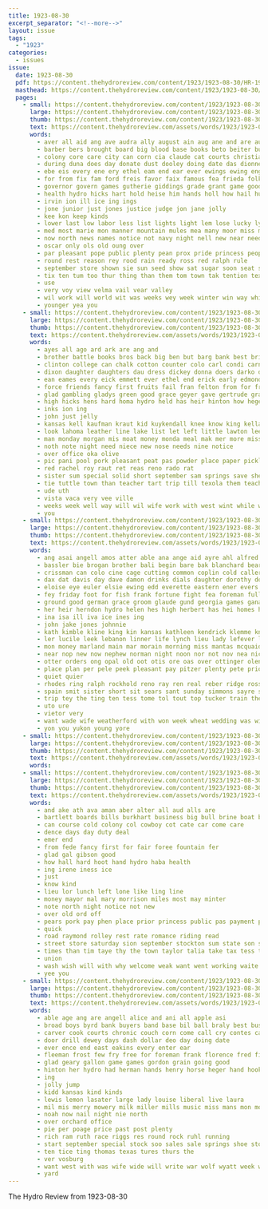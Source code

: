 ```yaml
---
title: 1923-08-30
excerpt_separator: "<!--more-->"
layout: issue
tags:
  - "1923"
categories:
  - issues
issue:
  date: 1923-08-30
  pdf: https://content.thehydroreview.com/content/1923/1923-08-30/HR-1923-08-30.pdf
  masthead: https://content.thehydroreview.com/content/1923/1923-08-30/masthead/HR-1923-08-30.jpg
  pages:
    - small: https://content.thehydroreview.com/content/1923/1923-08-30/small/HR-1923-08-30-01.jpg
      large: https://content.thehydroreview.com/content/1923/1923-08-30/large/HR-1923-08-30-01.jpg
      thumb: https://content.thehydroreview.com/content/1923/1923-08-30/thumbnails/HR-1923-08-30-01.jpg
      text: https://content.thehydroreview.com/assets/words/1923/1923-08-30/HR-1923-08-30-01.txt
      words:
        - aver all aid ang ave audra ally august ain aug ane and are aud art aul ayre ault ake
        - barber bers brought board big blood base books beto beiter but beck ball business bac boc bride began broom baby bros best been beste better barrow buck bro boys bring baptist boy baughman both
        - colony core care city can corn cia claude cat courts christian cause cora coach county cage come croy citizen came churches church coit clay conta con cay change colo court couts cota close carol course cole
        - during duna does day donate dust dooley doing date das dionne daughter dave dunn dos
        - ebe eis every ene ery ethel eam end ear ever ewings ewing english ess
        - for from fix fam ford freis favor faix famous fea frieda folk frida fellow friends faas fail free fay fee faile friday full first fair
        - governor govern games gutherie giddings grade grant game good given gov
        - health hydro hicks hart hold heise him hands holl how hail hum herre hensley hall high had holter held home hearty heen hazel holland heard hinton hee horse hedges hatfield hing her hill hie has hard harvey
        - irvin ion ill ice ing ings
        - jone junior just jones justice judge jon jane jolly
        - kee kon keep kinds
        - lower last low labor less list lights light lem lose lucky lydick let liv league like larger land lana line law ler lines
        - med most marie mon manner mountain mules mea many moor miss minter morris mule mis miles mur more men mangum made mus mildred ming much members mite mary monday manda mabel moi mckee
        - now north news names notice not navy night nell new near need nick
        - oscar only ols old oung over
        - par pleasant pope public plenty pean prox pride princess people pla pardon piel point part piece plant per power
        - round rest reason rey rood rain ready ross red ralph rule
        - september store shown sie sun seed show sat sugar soon seat stoops serena still sister stock streets such season strawberry sch saw second saturday step sept small set sele scot street sayre sell spanish steve schools story service sunday special study scott stranger storm sill see shawnee spencer sutton school said sund summer subject sean son she stance suit standard
        - tix ten tum too thur thing than them tom town tak tention texas tha teach the teacher tae turns taken ted take thelma tow tene thi
        - use
        - very voy view velma vail vear valley
        - wil work will world wit was weeks wey week winter win way while welbon won with wry walton went wayne why winners white winning words
        - younger yea you
    - small: https://content.thehydroreview.com/content/1923/1923-08-30/small/HR-1923-08-30-02.jpg
      large: https://content.thehydroreview.com/content/1923/1923-08-30/large/HR-1923-08-30-02.jpg
      thumb: https://content.thehydroreview.com/content/1923/1923-08-30/thumbnails/HR-1923-08-30-02.jpg
      text: https://content.thehydroreview.com/assets/words/1923/1923-08-30/HR-1923-08-30-02.txt
      words:
        - ayes all ago ard ark are ang and
        - brother battle books bros back big ben but barg bank best bride bei buy beans bella book brief been
        - clinton college can chalk cotton counter colo carl condi carnegie cotto cashier cee city cases cunning colorado come
        - dixon daughter daughters dau dress dickey donna doers darko dian diers dang day dick
        - ean eames every eick emmett ever ethel end erick early edmond
        - force friends fancy first fruits fail fran felton from for friday fam former few
        - glad gambling gladys green good grace geyer gave gertrude grade glass guest
        - high hicks hens hard homa hydro held has heir hinton how heger her hand heineman harvy hatfield hes home herndon head hed
        - inks ion ing
        - john just jelly
        - kansas kell kaufman kraut kid kuykendall knee know king kellar kidney kenneth
        - look lahoma leather line lake list let left little lawton lee legion light loud lima last lite
        - man monday morgan mis moat money monda meal mak mer more miss many matt mens
        - noth note night need niece new nose needs nine notice
        - over office oka olive
        - pic pani pool pork pleasant peat pas powder place paper pickles pope pack pen past plenty pick pol picking pow part park peaches
        - red rachel roy raut ret reas reno rado rat
        - sister sum special solid short september sam springs save she sweet sour scott spencer sill saturday show stocks suit still sacks school smart stock stockton schools store saa shade sunday second sue sport size street side see sides state sale shown
        - tie tuttle town than teacher tart trip till texola them teach too tue times texas the thousand
        - ude uth
        - vista vaca very vee ville
        - weeks week well way will wil wife work with west wint while worth why wish white was
        - you
    - small: https://content.thehydroreview.com/content/1923/1923-08-30/small/HR-1923-08-30-03.jpg
      large: https://content.thehydroreview.com/content/1923/1923-08-30/large/HR-1923-08-30-03.jpg
      thumb: https://content.thehydroreview.com/content/1923/1923-08-30/thumbnails/HR-1923-08-30-03.jpg
      text: https://content.thehydroreview.com/assets/words/1923/1923-08-30/HR-1923-08-30-03.txt
      words:
        - ang asai angell amos atter able ana ange aid ayre ahl alfred ane are and all ach ani august arlene aud alva
        - bassler bie brogan brother bali begin bare bak blanchard beare bee bottles been bir buy both beach brey blatz brief butler better beak bone bring bride barber back bird block burkhalter business bros baby but bandy bill
        - crissman can colo cine cage cutting common coplin cold caller county cea colle camp cream creek company clinton collar candies crosswhite claude colony childers carl cal cordell case cook chere clever came city coon cecil chas chief cedar child
        - dax dat davis day dave damon drinks dials daughter dorothy doing ditmore days dua dooley duna dein daugherty dinner david don
        - eloise eye euler elsie ewing edd everette eastern ener evers east eam ernest early earl elmer eakin easy eakins
        - fey friday foot for fish frank fortune fight fea foreman full floyd found friend from figures fresh felt fair fines fields fellow ford folks fine field fruits
        - ground good german grace groom glaude gund georgia games gana gladys gillum guest ghering gas grapes green gene gunner guns grow glad
        - her heir herndon hydro helen hes high herbert has hei homes han hom hook home hart had hasbrook howe honor hinton huffman husbands henry haneline hamilton halland holli higgenbottom how hoy house harry hobart
        - ina isa ill iva ice ines ing
        - john jake jones johnnie
        - kath kimble kline king kin kansas kathleen kendrick klemme know klein
        - ler lucile leek lebanon linner life lynch lieu lady lefever lake left louie last lela lee lightning lawter lasley land little large let lame leona
        - mon money marland main mar morain morning miss mantas mcquaid moat miles mckee made moore mitchell mel members mercy mond monday mary must mens mares mines mis market marvel more mound muriel mock men mies most mules mos missouri miller
        - near nop new now nephew norman night noon nor not nov nea nicely
        - otter orders ong opal old oot otis ore oas over ottinger olen oie
        - place plan per pele peek pleasant pay pitzer plenty pete prior plano payne purchase phoebe present penny pat poy proud pop punch pel pauline peaches
        - quiet quier
        - rhodes ring ralph rockhold reno ray ren real reber ridge ross reese rae rich rion regg raymond rey rain rest ruhl rado
        - spain smit sister short sit sears sant sunday simmons sayre sas sept stiles sen sherbet shall sam sora she seton suda such schmidt sines store stine ster sosh saris stanley sunda scott school sides saturday soda seger song south see seen sun son sarah supper summer starts schools soo side set stay street sale sum
        - trip tey the ting ten tess tome tol tout top tucker train them thelma ton thet tell taken trac tha ture than toe tice taylor triplett texas thur thi tom tope
        - uto ure
        - vietor very
        - want wade wife weatherford with won week wheat wedding was wil words well way wie weekly wayt will wheeler weeks work working wish while waters wakefield werner write wedd word
        - yon you yukon young yore
    - small: https://content.thehydroreview.com/content/1923/1923-08-30/small/HR-1923-08-30-04.jpg
      large: https://content.thehydroreview.com/content/1923/1923-08-30/large/HR-1923-08-30-04.jpg
      thumb: https://content.thehydroreview.com/content/1923/1923-08-30/thumbnails/HR-1923-08-30-04.jpg
      text: https://content.thehydroreview.com/assets/words/1923/1923-08-30/HR-1923-08-30-04.txt
      words:
    - small: https://content.thehydroreview.com/content/1923/1923-08-30/small/HR-1923-08-30-05.jpg
      large: https://content.thehydroreview.com/content/1923/1923-08-30/large/HR-1923-08-30-05.jpg
      thumb: https://content.thehydroreview.com/content/1923/1923-08-30/thumbnails/HR-1923-08-30-05.jpg
      text: https://content.thehydroreview.com/assets/words/1923/1923-08-30/HR-1923-08-30-05.txt
      words:
        - and ake ath ava aman aber alter all aud alls are
        - bartlett boards bills burkhart business big bull brine boat blow books buy brone bow below board
        - can course cold colony col cowboy cot cate car come care
        - dence days day duty deal
        - emer end
        - from fede fancy first for fair foree fountain fer
        - glad gal gibson good
        - how hall hard hoot hand hydro haba health
        - ing irene iness ice
        - just
        - know kind
        - lieu lor lunch left lone like ling line
        - money mayor mal mary morrison miles most may minter
        - note north night notice not new
        - over old ord off
        - pears pork pay phen place prior princess public pas payment per peer pro person pete peaches poll pane
        - quick
        - road raymond rolley rest rate romance riding read
        - street store saturday sion september stockton sum state son streets starring steer sept sui sage sat service such standard sports subject school shall
        - times than tim taye thy the town taylor talia take tax tess thing tow
        - union
        - wash wish will with why welcome weak want went working waite water work wild
        - yee you
    - small: https://content.thehydroreview.com/content/1923/1923-08-30/small/HR-1923-08-30-06.jpg
      large: https://content.thehydroreview.com/content/1923/1923-08-30/large/HR-1923-08-30-06.jpg
      thumb: https://content.thehydroreview.com/content/1923/1923-08-30/thumbnails/HR-1923-08-30-06.jpg
      text: https://content.thehydroreview.com/assets/words/1923/1923-08-30/HR-1923-08-30-06.txt
      words:
        - able age ang are angell alice and ani all apple asi
        - broad boys byrd bank buyers band base bil ball braly best business bradley bright bring ben binder
        - carver cook courts chronic couch corn come call cry contes cash case clyde came city
        - door drill dewey days dash dollar deo day doing date
        - ever ence end east eakins every enter ear
        - fleeman frost few fry free for foreman frank florence fred fine from fost farm foot fresh
        - glad geary gallon game games gordon grain going good
        - hinton her hydro had herman hands henry horse heger hand hook herbert home
        - ing
        - jolly jump
        - kidd kansas kind kinds
        - lewis lemon lasater large lady louise liberal live laura
        - mil mis merry mowery milk miller mills music miss mans mon morning miles
        - noah now nail night nie north
        - over orchard office
        - pie per poage price past post plenty
        - rich ram ruth race riggs res round rock ruhl running
        - start september special stock soo sales sale springs shoe stove shape sweet show sell she school sunday side season sack street sal sund scott sylvester
        - ten tice ting thomas texas tures thurs the
        - ver vosburg
        - want west with was wife wide will write war wolf wyatt week weatherford waller
        - yard
---
```


The Hydro Review from 1923-08-30

<!--more-->

